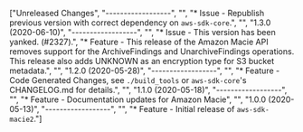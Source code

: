 ["Unreleased Changes", "------------------", "", "* Issue - Republish previous version with correct dependency on `aws-sdk-core`.", "", "1.3.0 (2020-06-10)", "------------------", "", "* Issue - This version has been yanked. (#2327).", "* Feature - This release of the Amazon Macie API removes support for the ArchiveFindings and UnarchiveFindings operations. This release also adds UNKNOWN as an encryption type for S3 bucket metadata.", "", "1.2.0 (2020-05-28)", "------------------", "", "* Feature - Code Generated Changes, see `./build_tools` or `aws-sdk-core`'s CHANGELOG.md for details.", "", "1.1.0 (2020-05-18)", "------------------", "", "* Feature - Documentation updates for Amazon Macie", "", "1.0.0 (2020-05-13)", "------------------", "", "* Feature - Initial release of `aws-sdk-macie2`."]